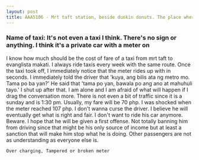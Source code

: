 ```yaml
---
layout: post
title: AAA5106 - Mrt taft station, beside dunkin donuts. The place where taxis wait for passengers
---
```


### Name of taxi: It's not even a taxi I think. There's no sign or anything. I think it's a private car with a meter on

I know how much should be the cost of fare of a taxi from mrt taft to evanglista makati. I always ride taxis every week with the same route. Once the taxi took off, I immediately notice that the meter rides up with in seconds.   I immediately told the driver that 'kuya, ang bilis ata ng metro mo. Tama po ba yan?' He said that 'tama po yan, bawala po ang ano at mahuhuli tayo.' I shut up after that. I am alone and I am afraid of what will happen if I drag the conversation more. There is not even a bit of traffic since it is a sunday and is 1:30 pm. Usually, my fare will be 70 php. I was shocked when the meter reached 107 php. I don't wanna curse the driver. I believe he will eventually get what is right and fair. I don't want to ride his car anymore. Beware. I hope that he will be given a first offense. Not totally banning him from driving since that might be his only source of income but at least a sanction that will make him stop what he is doing. Other passengers are not as understanding as everyone else is. 

```Over charging, Tampered or broken meter```
